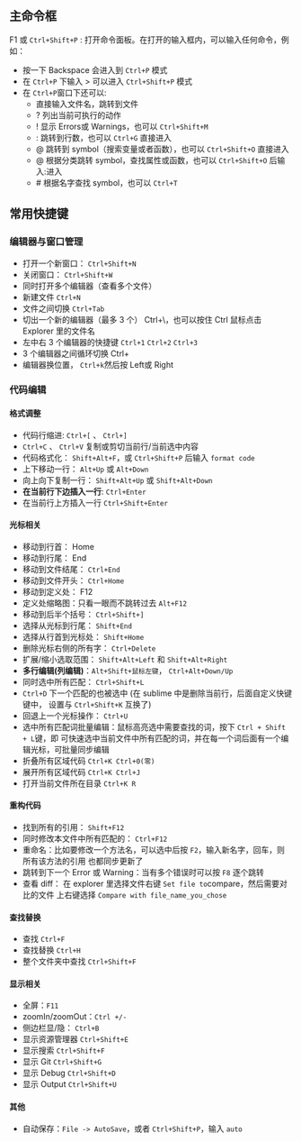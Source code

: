 ## 主命令框
F1 或 `Ctrl+Shift+P` : 打开命令面板。在打开的输入框内，可以输入任何命令，例如：
- 按一下 Backspace 会进入到 `Ctrl+P` 模式
- 在 `Ctrl+P` 下输入 > 可以进入 `Ctrl+Shift+P` 模式
- 在 `Ctrl+P`窗口下还可以:
  + 直接输入文件名，跳转到文件
  + ? 列出当前可执行的动作
  + ! 显示 Errors或 Warnings，也可以 `Ctrl+Shift+M`
  + : 跳转到行数，也可以 `Ctrl+G` 直接进入
  + @ 跳转到 symbol（搜索变量或者函数），也可以 `Ctrl+Shift+O` 直接进入
  + @ 根据分类跳转 symbol，查找属性或函数，也可以 `Ctrl+Shift+O` 后输入:进入
  + \# 根据名字查找 symbol，也可以 `Ctrl+T`

## 常用快捷键

### 编辑器与窗口管理
- 打开一个新窗口： `Ctrl+Shift+N`
- 关闭窗口： `Ctrl+Shift+W`
- 同时打开多个编辑器（查看多个文件）
- 新建文件 `Ctrl+N`
- 文件之间切换 `Ctrl+Tab`
- 切出一个新的编辑器（最多 3 个） Ctrl+\，也可以按住 Ctrl 鼠标点击 Explorer 里的文件名
- 左中右 3 个编辑器的快捷键 `Ctrl+1` `Ctrl+2` `Ctrl+3`
- 3 个编辑器之间循环切换 Ctrl+
- 编辑器换位置， `Ctrl+k`然后按 Left或 Right

### 代码编辑

#### 格式调整
- 代码行缩进: `Ctrl+[` 、 `Ctrl+]`
- `Ctrl+C` 、 `Ctrl+V` 复制或剪切当前行/当前选中内容
- 代码格式化： `Shift+Alt+F`，或 `Ctrl+Shift+P` 后输入 `format code`
- 上下移动一行： `Alt+Up` 或 `Alt+Down`
- 向上向下复制一行： `Shift+Alt+Up` 或 `Shift+Alt+Down`
- **在当前行下边插入一行**: `Ctrl+Enter`
- 在当前行上方插入一行 `Ctrl+Shift+Enter`

#### 光标相关
- 移动到行首： Home
- 移动到行尾： End
- 移动到文件结尾： `Ctrl+End`
- 移动到文件开头： `Ctrl+Home`
- 移动到定义处： F12
- 定义处缩略图：只看一眼而不跳转过去 `Alt+F12`
- 移动到后半个括号： `Ctrl+Shift+]`
- 选择从光标到行尾： `Shift+End`
- 选择从行首到光标处： `Shift+Home`
- 删除光标右侧的所有字： `Ctrl+Delete`
- 扩展/缩小选取范围： `Shift+Alt+Left` 和 `Shift+Alt+Right`
- **多行编辑(列编辑)**：`Alt+Shift+鼠标左键`， `Ctrl+Alt+Down/Up`
- 同时选中所有匹配： `Ctrl+Shift+L`
- `Ctrl+D` 下一个匹配的也被选中 (在 sublime 中是删除当前行，后面自定义快键键中，
  设置与 `Ctrl+Shift+K` 互换了)
- 回退上一个光标操作： `Ctrl+U`
- 选中所有匹配词批量编辑：鼠标高亮选中需要查找的词，按下 `Ctrl + Shift + L`键，即
  可快速选中当前文件中所有匹配的词，并在每一个词后面有一个编辑光标，可批量同步编辑
- 折叠所有区域代码 `Ctrl+K Ctrl+0(零)`
- 展开所有区域代码 `Ctrl+K Ctrl+J`
- 打开当前文件所在目录 `Ctrl+K R`

#### 重构代码

- 找到所有的引用： `Shift+F12`
- 同时修改本文件中所有匹配的： `Ctrl+F12`
- 重命名：比如要修改一个方法名，可以选中后按 `F2`，输入新名字，回车，则所有该方法的引用
  也都同步更新了
- 跳转到下一个 Error 或 Warning：当有多个错误时可以按 `F8` 逐个跳转
- 查看 diff： 在 explorer 里选择文件右键 `Set file to`compare，然后需要对比的文件
  上右键选择 `Compare with file_name_you_chose`

#### 查找替换

- 查找 `Ctrl+F`
- 查找替换 `Ctrl+H`
- 整个文件夹中查找 `Ctrl+Shift+F`

#### 显示相关

- 全屏：`F11`
- zoomIn/zoomOut：`Ctrl +/-`
- 侧边栏显/隐： `Ctrl+B`
- 显示资源管理器 `Ctrl+Shift+E`
- 显示搜索 `Ctrl+Shift+F`
- 显示 Git `Ctrl+Shift+G`
- 显示 Debug `Ctrl+Shift+D`
- 显示 Output `Ctrl+Shift+U`

#### 其他
- 自动保存：`File -> AutoSave`，或者 `Ctrl+Shift+P`，输入 `auto`

